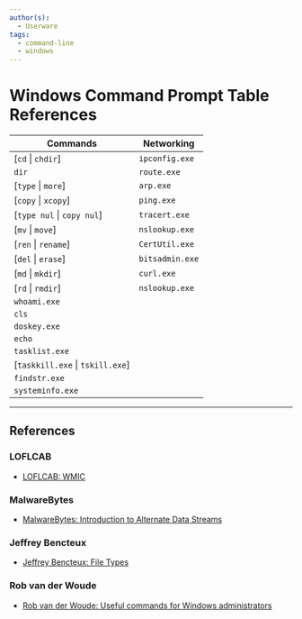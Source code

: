 ```yaml
---
author(s):
  - Userware
tags:
  - command-line
  - windows
---
```

# Windows Command Prompt Table References

| Commands                         | Networking      |
| -------------------------------- | --------------- |
| [`cd` \| `chdir`]                | `ipconfig.exe`  |
| `dir`                            | `route.exe`     |
| [`type` \| `more`]               | `arp.exe`       |
| [`copy` \| `xcopy`]              | `ping.exe`      |
| [`type nul` \| `copy nul`]       | `tracert.exe`   |
| [`mv` \| `move`]                 | `nslookup.exe`  |
| [`ren` \| `rename`]              | `CertUtil.exe`  |
| [`del` \| `erase`]               | `bitsadmin.exe` |
| [`md` \| `mkdir`]                | `curl.exe`      |
| [`rd` \| `rmdir`]                | `nslookup.exe`  |
| `whoami.exe`                     |                 |
| `cls`                            |                 |
| `doskey.exe`                     |                 |
| `echo`                           |                 |
| `tasklist.exe`                   |                 |
| [`taskkill.exe` \| `tskill.exe`] |                 |
| `findstr.exe`                    |                 |
| `systeminfo.exe`                 |                 |

---
## References

### LOFLCAB

- [LOFLCAB: WMIC](https://lofl-project.github.io/loflcab/Binaries/wmic/)

### MalwareBytes

- [MalwareBytes: Introduction to Alternate Data Streams](https://blog.malwarebytes.com/101/2015/07/introduction-to-alternate-data-streams/)

### Jeffrey Bencteux

- [Jeffrey Bencteux: File Types](https://www.bencteux.fr/posts/filetypes/)

### Rob van der Woude

- [Rob van der Woude: Useful commands for Windows administrators](https://www.robvanderwoude.com/ntadmincommands.php)